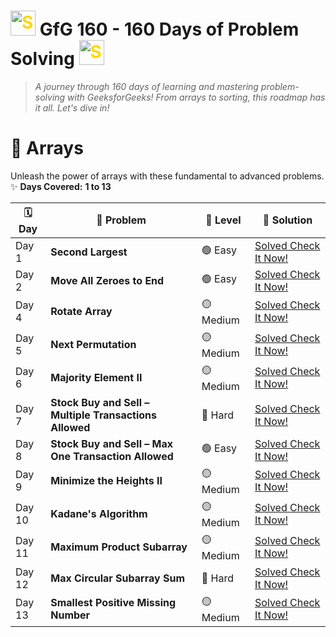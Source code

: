 <h1> <img src="https://github.com/user-attachments/assets/35f6838c-52f5-4e48-8a98-c5203f8c57e3" style="width:40px; color: #FFD700" alt="Star GIF"> <b> GfG 160 - 160 Days of Problem Solving </b>  <img src="https://github.com/user-attachments/assets/35f6838c-52f5-4e48-8a98-c5203f8c57e3" style="width:40px; color: #FFD700" alt="Star GIF"></h1>

>_A journey through 160 days of learning and mastering problem-solving with GeeksforGeeks! From arrays to sorting, this roadmap has it all. Let's dive in!_

# 🚀 **Arrays**  
Unleash the power of arrays with these fundamental to advanced problems.  
✨ **Days Covered:** **1 to 13**  

| 🗓️ **Day** | 🚀 **Problem**                           | 🌟 **Level**   | 📂 **Solution**                                    |  
|------------|---------------|--------------|-----------------|  
| Day 1      | **Second Largest** | 🟢 Easy | [Solved Check It Now!](https://github.com/Sanjanayadav07/GfG-160---160-Days-of-Problem-Solving/blob/main/Arrays/Day%201%20Second%20Largest.md) |  
| Day 2      | **Move All Zeroes to End** | 🟢 Easy | [Solved Check It Now!](https://github.com/Sanjanayadav07/GfG-160---160-Days-of-Problem-Solving/blob/main/Arrays/Day%202%20Move%20All%20Zeroes%20to%20End.md) |  
| Day 4      | **Rotate Array** | 🟡 Medium | [Solved Check It Now!]() |  
| Day 5      | **Next Permutation** | 🟡 Medium | [Solved Check It Now!]() |  
| Day 6      | **Majority Element II** | 🟡 Medium | [Solved Check It Now!]() |  
| Day 7      | **Stock Buy and Sell – Multiple Transactions Allowed** | 🔴 Hard | [Solved Check It Now!]() |  
| Day 8      | **Stock Buy and Sell – Max One Transaction Allowed** | 🟢 Easy | [Solved Check It Now!]() |  
| Day 9      | **Minimize the Heights II** | 🟡 Medium | [Solved Check It Now!]() |  
| Day 10     | **Kadane's Algorithm** | 🟡 Medium | [Solved Check It Now!]() |  
| Day 11     | **Maximum Product Subarray** | 🟡 Medium | [Solved Check It Now!]() |  
| Day 12     | **Max Circular Subarray Sum** | 🔴 Hard | [Solved Check It Now!]() |  
| Day 13     | **Smallest Positive Missing Number** | 🟡 Medium | [Solved Check It Now!]() |  
